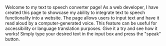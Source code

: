 Welcome to my text to speech converter page! As a web developer, I have created this page to showcase my ability to integrate text to speech functionality into a website. The page allows users to input text and have it read aloud by a computer-generated voice. This feature can be useful for accessibility or language translation purposes. Give it a try and see how it works! Simply type your desired text in the input box and press the "speak" button.
